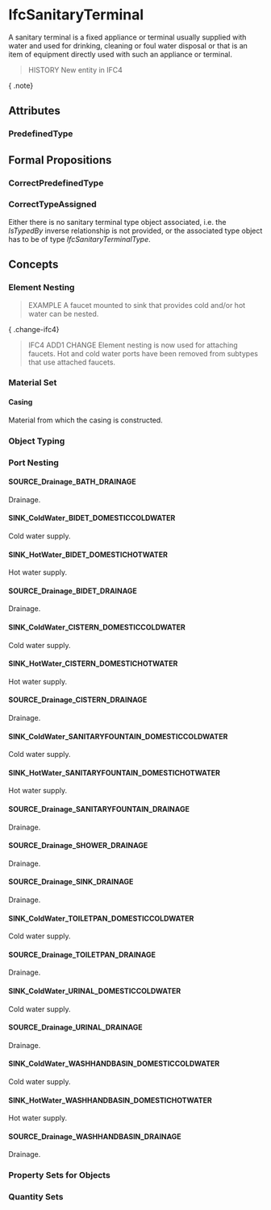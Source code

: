 # IfcSanitaryTerminal

A sanitary terminal is a fixed appliance or terminal usually supplied with water and used for drinking, cleaning or foul water disposal or that is an item of equipment directly used with such an appliance or terminal.

> HISTORY New entity in IFC4

{ .note}
>

## Attributes

### PredefinedType


## Formal Propositions

### CorrectPredefinedType


### CorrectTypeAssigned
Either there is no sanitary terminal type object associated, i.e. the _IsTypedBy_ inverse relationship is not provided, or the associated type object has to be of type _IfcSanitaryTerminalType_.

## Concepts

### Element Nesting

> EXAMPLE A faucet mounted to sink that provides cold and/or hot water can be nested.

{ .change-ifc4}
> IFC4 ADD1 CHANGE Element nesting is now used for attaching faucets. Hot and cold water ports have been removed from subtypes that use attached faucets.

### Material Set



#### Casing

Material from which the casing is constructed.

### Object Typing



### Port Nesting



#### SOURCE_Drainage_BATH_DRAINAGE

Drainage.

#### SINK_ColdWater_BIDET_DOMESTICCOLDWATER

Cold water supply.

#### SINK_HotWater_BIDET_DOMESTICHOTWATER

Hot water supply.

#### SOURCE_Drainage_BIDET_DRAINAGE

Drainage.

#### SINK_ColdWater_CISTERN_DOMESTICCOLDWATER

Cold water supply.

#### SINK_HotWater_CISTERN_DOMESTICHOTWATER

Hot water supply.

#### SOURCE_Drainage_CISTERN_DRAINAGE

Drainage.

#### SINK_ColdWater_SANITARYFOUNTAIN_DOMESTICCOLDWATER

Cold water supply.

#### SINK_HotWater_SANITARYFOUNTAIN_DOMESTICHOTWATER

Hot water supply.

#### SOURCE_Drainage_SANITARYFOUNTAIN_DRAINAGE

Drainage.

#### SOURCE_Drainage_SHOWER_DRAINAGE

Drainage.

#### SOURCE_Drainage_SINK_DRAINAGE

Drainage.

#### SINK_ColdWater_TOILETPAN_DOMESTICCOLDWATER

Cold water supply.

#### SOURCE_Drainage_TOILETPAN_DRAINAGE

Drainage.

#### SINK_ColdWater_URINAL_DOMESTICCOLDWATER

Cold water supply.

#### SOURCE_Drainage_URINAL_DRAINAGE

Drainage.

#### SINK_ColdWater_WASHHANDBASIN_DOMESTICCOLDWATER

Cold water supply.

#### SINK_HotWater_WASHHANDBASIN_DOMESTICHOTWATER

Hot water supply.

#### SOURCE_Drainage_WASHHANDBASIN_DRAINAGE

Drainage.

### Property Sets for Objects



### Quantity Sets



